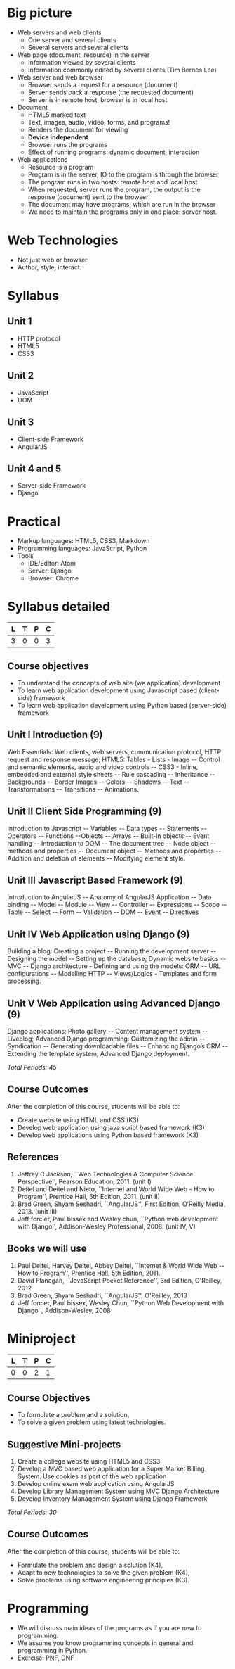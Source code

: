 # Big picture
- Web servers and web clients
  - One server and several clients
  - Several servers and several clients
- Web page (document, resource) in the server
  - Information viewed by several clients
  - Information commonly edited by several clients (Tim Bernes Lee)
- Web server and web browser
  - Browser sends a request for a resource (document)
  - Server sends back a response (the requested document)
  - Server is in remote host, browser is in local host
- Document
  - HTML5 marked text
  - Text, images, audio, video, forms, and programs!
  - Renders the document for viewing
  - **Device independent**
  - Browser runs the programs
  - Effect of running programs: dynamic document, interaction
- Web applications
  - Resource is a program
  - Program is in the server, IO to the program is through the browser
  - The program runs in two hosts: remote host and local host
  - When requested, server runs the program, the output is the response (document) sent to the browser
  - The document may have programs, which are run in the browser
  - We need to maintain the programs only in one place: server host.
# Web Technologies
  - Not just web or browser
  - Author, style, interact.

# Syllabus
## Unit 1
- HTTP protocol
- HTML5
- CSS3

## Unit 2
- JavaScript
- DOM

## Unit 3
- Client-side Framework
- AngularJS

## Unit 4 and 5
- Server-side Framework
- Django

# Practical
- Markup languages: HTML5, CSS3, Markdown
- Programming languages: JavaScript, Python
- Tools
  - IDE/Editor: Atom
  - Server: Django
  - Browser: Chrome

#  Syllabus detailed

L | T | P | C
--|---|---|--
3 | 0 | 0 | 3

## Course objectives
- To understand the concepts of web site (we application) development
- To learn web application development using Javascript based (client-side) framework
- To learn web application development using Python based (server-side) framework

## Unit I Introduction (9)
Web Essentials: Web clients, web servers, communication protocol, HTTP
request and response message; HTML5: Tables - Lists - Image -- Control
and semantic elements, audio and video controls -- CSS3 - Inline,
embedded and external style sheets -- Rule cascading -- Inheritance --
Backgrounds -- Border Images -- Colors -- Shadows -- Text --
Transformations -- Transitions -- Animations.

## Unit II Client Side Programming (9)
Introduction to Javascript -- Variables -- Data types -- Statements --
Operators -- Functions --Objects -- Arrays -- Built-in objects --
Event handling -- Introduction to DOM -- The document tree -- Node
object -- methods and properties -- Document object -- Methods and
properties -- Addition and deletion of elements -- Modifying element
style.

## Unit III Javascript Based Framework (9)
Introduction to AngularJS -- Anatomy of AngularJS Application -- Data
binding -- Model -- Module -- View -- Controller -- Expressions --
Scope -- Table -- Select -- Form -- Validation -- DOM -- Event --
Directives

## Unit IV Web Application using Django (9)
Building a blog: Creating a project -- Running the
development server -- Designing the model -- Setting up the database;
Dynamic website basics -- MVC -- Django architecture - Defining and
using the models: ORM -- URL configurations -- Modelling HTTP --
Views/Logics - Templates and form processing.

## Unit V Web Application using Advanced Django (9)
Django applications: Photo gallery -- Content management system --
Liveblog; Advanced Django programming: Customizing the admin --
Syndication -- Generating downloadable files -- Enhancing Django’s ORM
-- Extending the template system; Advanced Django deployment.

_Total Periods: 45_

##  Course Outcomes
After the completion of this course, students will be able to:
- Create website using HTML and CSS (K3)
- Develop web application using java script based framework (K3)
- Develop web applications using Python based framework (K3)

## References
1. Jeffrey C Jackson, ``Web Technologies A Computer Science
   Perspective'', Pearson Education, 2011. (unit I)
2. Deitel and Deitel and Nieto, ``Internet and World Wide Web - How to
   Program'', Prentice Hall, 5th Edition, 2011. (unit II)
3. Brad Green, Shyam Seshadri, ``AngularJS'', First Edition, O’Reilly
   Media, 2013. (unit III)
4. Jeff forcier, Paul bissex and Wesley chun, ``Python web development
   with Django'', Addison-Wesley Professional, 2008. (unit IV, V)

## Books we will use
1. Paul Deitel, Harvey Deitel, Abbey Deitel, ``Internet & World Wide Web -- How to Program'', Prentice Hall, 5th Edition, 2011.
2. David Flanagan, ``JavaScript Pocket Reference'', 3rd Edition, O'Reilley, 2012
3. Brad Green, Shyam Seshadri, ``AngularJS'', O'Reilley, 2013
4. Jeff forcier, Paul bissex, Wesley Chun, ``Python Web Development with Django'', Addison-Wesley, 2008

# Miniproject
L | T | P | C
--|---|---|--
0 | 0 | 2 | 1
## Course Objectives
- To formulate a problem and a solution,
- To solve a given problem using latest technologies.

## Suggestive Mini-projects
1. Create a college website using HTML5 and CSS3
2. Develop a MVC based web application for a Super Market Billing
   System. Use cookies as part of the web application
3. Develop online exam web application using AngularJS
4. Develop Library Management System using MVC Django Architecture
5. Develop Inventory Management System using Django Framework

_Total Periods: 30_

## Course Outcomes
After the completion of this course, students will be able to:
- Formulate the problem and design a solution (K4),
- Adapt to new technologies to solve the given problem (K4),
- Solve problems using software engineering principles (K3).

# Programming
- We will discuss main ideas of the programs as if you are new to programming.
- We assume you know programming concepts in general and programming in Python.
- Exercise: PNF, DNF
